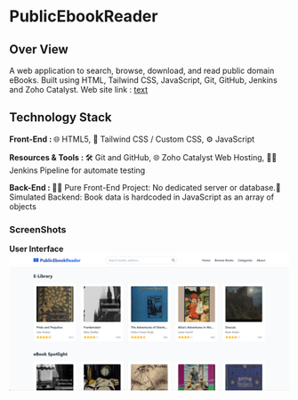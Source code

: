 # PublicEbookReader

## Over View

A web application to search, browse, download, and read public domain eBooks. Built using HTML, Tailwind CSS, JavaScript, Git, GitHub, Jenkins and Zoho Catalyst. Web site link : [text](http://publicebookreader-60043800614.development.catalystserverless.in/app/BookUi.html)

## Technology Stack

<b>Front-End : </b>🌐 HTML5, 🎨 Tailwind CSS / Custom CSS, ⚙️ JavaScript

<b>Resources & Tools : </b>🛠️ Git and GitHub, 🌐 Zoho Catalyst Web Hosting, 🧑‍💻 Jenkins Pipeline for automate testing

<b>Back-End : </b>🧑‍💻 Pure Front-End Project: No dedicated server or database.📁 Simulated Backend: Book data is hardcoded in JavaScript as an array of objects

### ScreenShots

<b>User Interface</b>
<img src="Output/Interface.png">

